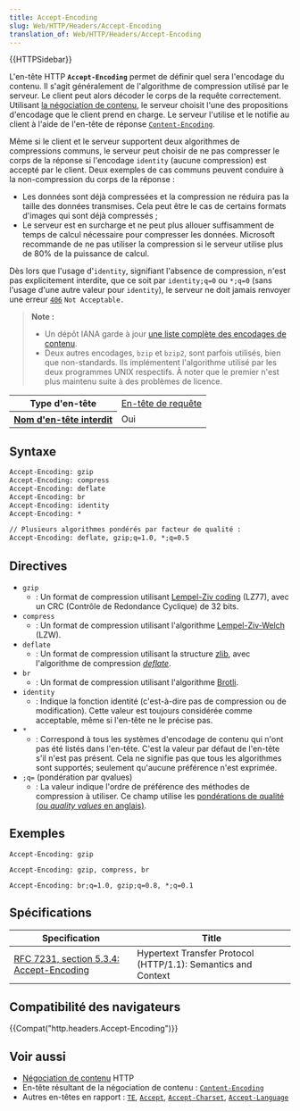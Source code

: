 ```yaml
---
title: Accept-Encoding
slug: Web/HTTP/Headers/Accept-Encoding
translation_of: Web/HTTP/Headers/Accept-Encoding
---
```

{{HTTPSidebar}}

L'en-tête HTTP **`Accept-Encoding`** permet de définir quel sera l'encodage du contenu. Il s'agit généralement de l'algorithme de compression utilisé par le serveur. Le client peut alors décoder le corps de la requête correctement. Utilisant [la négociation de contenu](/fr/docs/Web/HTTP/Content_negotiation), le serveur choisit l'une des propositions d'encodage que le client prend en charge. Le serveur l'utilise et le notifie au client à l'aide de l'en-tête de réponse [`Content-Encoding`](/fr/docs/Web/HTTP/Headers/Content-Encoding).

Même si le client et le serveur supportent deux algorithmes de compressions communs, le serveur peut choisir de ne pas compresser le corps de la réponse si l'encodage `identity` (aucune compression) est accepté par le client. Deux exemples de cas communs peuvent conduire à la non-compression du corps de la réponse :

- Les données sont déjà compressées et la compression ne réduira pas la taille des données transmises. Cela peut être le cas de certains formats d'images qui sont déjà compressés ;
- Le serveur est en surcharge et ne peut plus allouer suffisamment de temps de calcul nécessaire pour compresser les données. Microsoft recommande de ne pas utiliser la compression si le serveur utilise plus de 80% de la puissance de calcul.

Dès lors que l'usage d'`identity`, signifiant l'absence de compression, n'est pas explicitement interdite, que ce soit par `identity;q=0` ou `*;q=0` (sans l'usage d'une autre valeur pour `identity`), le serveur ne doit jamais renvoyer une erreur [`406`](/fr/docs/Web/HTTP/Status/406) `Not Acceptable.`

> **Note :**
>
> - Un dépôt IANA garde à jour [une liste complète des encodages de contenu](https://www.iana.org/assignments/http-parameters/http-parameters.xml#http-parameters-1).
> - Deux autres encodages, `bzip` et `bzip2`, sont parfois utilisés, bien que non-standards. Ils implémentent l'algorithme utilisé par les deux programmes UNIX respectifs. À noter que le premier n'est plus maintenu suite à des problèmes de licence.

<table class="properties">
  <tbody>
    <tr>
      <th scope="row">Type d'en-tête</th>
      <td><a href="/fr/docs/Glossary/Request_header">En-tête de requête</a></td>
    </tr>
    <tr>
      <th scope="row">
        <a href="/fr/docs/Glossary/Forbidden_header_name"
          >Nom d'en-tête interdit</a
        >
      </th>
      <td>Oui</td>
    </tr>
  </tbody>
</table>

## Syntaxe

```html
Accept-Encoding: gzip
Accept-Encoding: compress
Accept-Encoding: deflate
Accept-Encoding: br
Accept-Encoding: identity
Accept-Encoding: *

// Plusieurs algorithmes pondérés par facteur de qualité :
Accept-Encoding: deflate, gzip;q=1.0, *;q=0.5
```

## Directives

- `gzip`
  - : Un format de compression utilisant [Lempel-Ziv coding](https://fr.wikipedia.org/wiki/LZ77_et_LZ78#LZ77) (LZ77), avec un CRC (Contrôle de Redondance Cyclique) de 32 bits.
- `compress`
  - : Un format de compression utilisant l'algorithme [Lempel-Ziv-Welch](https://fr.wikipedia.org/wiki/Lempel-Ziv-Welch) (LZW).
- `deflate`
  - : Un format de compression utilisant la structure [zlib](https://fr.wikipedia.org/wiki/Zlib), avec l'algorithme de compression [_deflate_](https://fr.wikipedia.org/wiki/Deflate).
- `br`
  - : Un format de compression utilisant l'algorithme [Brotli](https://fr.wikipedia.org/wiki/Brotli).
- `identity`
  - : Indique la fonction identité (c'est-à-dire pas de compression ou de modification). Cette valeur est toujours considérée comme acceptable, même si l'en-tête ne le précise pas.
- `*`
  - : Correspond à tous les systèmes d'encodage de contenu qui n'ont pas été listés dans l'en-tête. C'est la valeur par défaut de l'en-tête s'il n'est pas présent. Cela ne signifie pas que tous les algorithmes sont supportés; seulement qu'aucune préférence n'est exprimée.
- `;q=` (pondération par qvalues)
  - : La valeur indique l'ordre de préférence des méthodes de compression à utiliser. Ce champ utilise les [pondérations de qualité (ou _quality values_ en anglais)](/fr/docs/Glossary/Quality_values).

## Exemples

    Accept-Encoding: gzip

    Accept-Encoding: gzip, compress, br

    Accept-Encoding: br;q=1.0, gzip;q=0.8, *;q=0.1

## Spécifications

| Specification                                                                                 | Title                                                         |
| --------------------------------------------------------------------------------------------- | ------------------------------------------------------------- |
| [RFC 7231, section 5.3.4: Accept-Encoding](https://tools.ietf.org/html/rfc7231#section-5.3.4) | Hypertext Transfer Protocol (HTTP/1.1): Semantics and Context |

## Compatibilité des navigateurs

{{Compat("http.headers.Accept-Encoding")}}

## Voir aussi

- [Négociation de contenu](/fr/docs/Web/HTTP/Content_negotiation) HTTP
- En-tête résultant de la négociation de contenu : [`Content-Encoding`](/fr/docs/Web/HTTP/Headers/Content-Encoding)
- Autres en-têtes en rapport : [`TE`](/fr/docs/Web/HTTP/Headers/TE), [`Accept`](/fr/docs/Web/HTTP/Headers/Accept), [`Accept-Charset`](/fr/docs/Web/HTTP/Headers/Accept-Charset), [`Accept-Language`](/fr/docs/Web/HTTP/Headers/Accept-Language)
